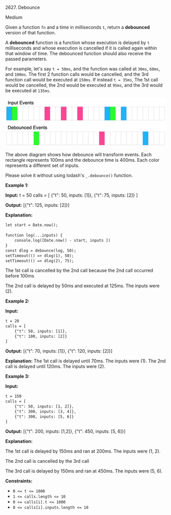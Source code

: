 2627\. Debounce

Medium

Given a function `fn` and a time in milliseconds `t`, return a **debounced** version of that function.

A **debounced** function is a function whose execution is delayed by `t` milliseconds and whose execution is cancelled if it is called again within that window of time. The debounced function should also receive the passed parameters.

For example, let's say `t = 50ms`, and the function was called at `30ms`, `60ms`, and `100ms`. The first 2 function calls would be cancelled, and the 3rd function call would be executed at `150ms`. If instead `t = 35ms`, The 1st call would be cancelled, the 2nd would be executed at `95ms`, and the 3rd would be executed at `135ms`.

![Debounce Schematic](screen-shot-2023-04-08-at-11048-pm.png)

The above diagram shows how debounce will transform events. Each rectangle represents 100ms and the debounce time is 400ms. Each color represents a different set of inputs.

Please solve it without using lodash's `_.debounce()` function.

**Example 1:**

**Input:** t = 50 calls = [ {"t": 50, inputs: [1]}, {"t": 75, inputs: [2]} ]

**Output:** [{"t": 125, inputs: [2]}]

**Explanation:** 

    let start = Date.now(); 
    
    function log(...inputs) { 
        console.log([Date.now() - start, inputs ]) 
    } 
    const dlog = debounce(log, 50); 
    setTimeout(() => dlog(1), 50); 
    setTimeout(() => dlog(2), 75); 

The 1st call is cancelled by the 2nd call because the 2nd call occurred before 100ms 

The 2nd call is delayed by 50ms and executed at 125ms. The inputs were (2).

**Example 2:**

**Input:** 

    t = 20 
    calls = [ 
        {"t": 50, inputs: [1]}, 
        {"t": 100, inputs: [2]} 
    ]

**Output:** [{"t": 70, inputs: [1]}, {"t": 120, inputs: [2]}]

**Explanation:** The 1st call is delayed until 70ms. The inputs were (1). The 2nd call is delayed until 120ms. The inputs were (2).

**Example 3:**

**Input:** 

    t = 150 
    calls = [ 
        {"t": 50, inputs: [1, 2]}, 
        {"t": 300, inputs: [3, 4]}, 
        {"t": 300, inputs: [5, 6]} 
    ]

**Output:** [{"t": 200, inputs: [1,2]}, {"t": 450, inputs: [5, 6]}]

**Explanation:** 

The 1st call is delayed by 150ms and ran at 200ms. The inputs were (1, 2). 

The 2nd call is cancelled by the 3rd call 

The 3rd call is delayed by 150ms and ran at 450ms. The inputs were (5, 6).

**Constraints:**

*   `0 <= t <= 1000`
*   `1 <= calls.length <= 10`
*   `0 <= calls[i].t <= 1000`
*   `0 <= calls[i].inputs.length <= 10`